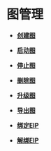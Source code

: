 # 图管理<a name="ges_01_0011"></a>

-   **[创建图](创建图.md)**  

-   **[启动图](启动图.md)**  

-   **[停止图](停止图.md)**  

-   **[删除图](删除图.md)**  

-   **[升级图](升级图.md)**  

-   **[导出图](导出图.md)**  

-   **[绑定EIP](绑定EIP.md)**  

-   **[解绑EIP](解绑EIP.md)**  


